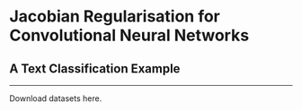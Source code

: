 # Jacobian Regularisation for Convolutional Neural Networks 

## A Text Classification Example

----------------------------------------------------------

Download datasets here.